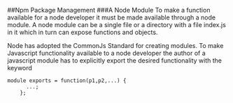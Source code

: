 ##Npm Package Management
###A Node Module
To make a function available for a node developer it must be made
available through a node module. A node module can be a single file
or a directory with a file index.js in it which in turn can expose
functions and objects.

Node has adopted the CommonJs Standard for creating modules.
To make Javascript functionality available to a node developer the author of a 
javascript module has to explicitly export the desired functionality with the keyword
````node
module exports = function(p1,p2,...) {
	  ...;
	};
````